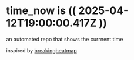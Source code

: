 # time_now is (( 2025-04-12T19:00:00.417Z ))

an automated repo that shows the currnent time

inspired by [breakingheatmap](https://github.com/breakingheatmap/breakingheatmap)